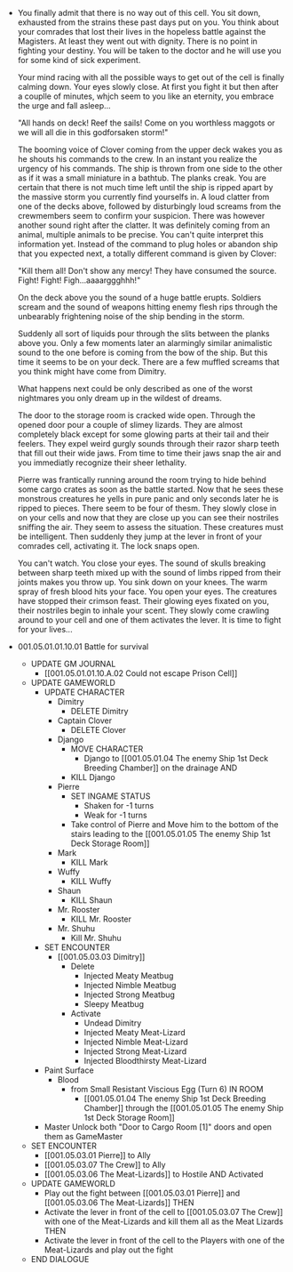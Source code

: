 - You finally admit that there is no way out of this cell. You sit down, exhausted from the strains these past days put on you. You think about your comrades that lost their lives in the hopeless battle against the Magisters. At least they went out with dignity. There is no point in fighting your destiny. You will be taken to the doctor and he will use you for some kind of sick experiment.
  
  Your mind racing with all the possible ways to get out of the cell is finally calming down. Your eyes slowly close. At first you fight it but then after a couplle of minutes, whjch seem to you like an eternity, you embrace the urge and fall asleep...
  
  "All hands on deck! Reef the sails! Come on you worthless maggots or we will all die in this godforsaken storm!"
  
  The booming voice of Clover coming from the upper deck wakes you as he shouts his commands to the crew. In an instant you realize the urgency of his commands. The ship is thrown from one side to the other as if it was a small miniature in a bathtub. The planks creak. You are certain that there is not much time left until the ship is ripped apart by the massive storm you currently find yourselfs in. A loud clatter from one of the decks above, followed by disturbingly loud screams from the crewmembers seem to confirm your suspicion. There was however another sound right after the clatter. It was definitely coming from an animal, multiple animals to be precise. You can't quite interpret this information yet. Instead of the command to plug holes or abandon ship that you expected next, a totally different command is given by Clover:
  
  "Kill them all! Don't show any mercy! They have consumed the source. Fight! Fight! Figh...aaaarggghhh!"
  
  On the deck above you the sound of a huge battle erupts. Soldiers scream and the sound of weapons hitting enemy flesh rips through the unbearably frightening noise of the ship bending in the storm.
  
  Suddenly all sort of liquids pour through the slits between the planks above you. Only a few moments later an alarmingly similar animalistic sound to the one before is coming from the bow of the ship. But this time it seems to be on your deck. There are a few muffled screams that you think might have come from Dimitry. 
  
  What happens next could be only described as one of the worst nightmares you only dream up in the wildest of dreams.
  
  The door to the storage room is cracked wide open. Through the opened door pour a couple of slimey lizards. They are almost completely black except for some glowing parts at their tail and their feelers. They expel weird gurgly sounds through their razor sharp teeth that fill out their wide jaws. From time to time their jaws snap the air and you immediatly recognize their sheer lethality.
  
  Pierre was frantically running around the room trying to hide behind some cargo crates as soon as the battle started. Now that he sees these monstrous creatures he yells in pure panic and only seconds later he is ripped to pieces. There seem to be four of thesm. They slowly close in on your cells and now that they are close up you can see their nostriles sniffing the air. They seem to assess the situation. These creatures must be intelligent. Then suddenly they jump at the lever in front of your comrades cell, activating it. The lock snaps open.
  
  You can't watch. You close your eyes. The sound of skulls breaking between sharp teeth mixed up with the sound of limbs ripped from their joints makes you throw up. You sink down on your knees. The warm spray of fresh blood hits your face. You open your eyes. The creatures have stopped their crimson feast. Their glowing eyes fixated on you, their nostriles begin to inhale your scent. They slowly come crawling around to your cell and one of them activates the lever. It is time to fight for your lives...
- 001.05.01.01.10.01 Battle for survival
	- UPDATE GM JOURNAL
		- [[001.05.01.01.10.A.02 Could not escape Prison Cell]]
	- UPDATE GAMEWORLD
		- UPDATE CHARACTER
			- Dimitry
				- DELETE Dimitry
			- Captain Clover
				- DELETE Clover
			- Django
				- MOVE CHARACTER
					- Django to [[001.05.01.04 The enemy Ship 1st Deck Breeding Chamber]] on the drainage AND
				- KILL Django
			- Pierre
				- SET INGAME STATUS
					- Shaken for -1 turns
					- Weak for -1 turns
				- Take control of Pierre and Move him to the bottom of the stairs leading to the [[001.05.01.05 The enemy Ship 1st Deck Storage Room]]
			- Mark
				- KILL Mark
			- Wuffy
				- KILL Wuffy
			- Shaun
				- KILL Shaun
			- Mr. Rooster
				- KILL Mr. Rooster
			- Mr. Shuhu
				- Kill Mr. Shuhu
		- SET ENCOUNTER
			- [[001.05.03.03 Dimitry]]
				- Delete
					- Injected Meaty Meatbug
					- Injected Nimble Meatbug
					- Injected Strong Meatbug
					- Sleepy Meatbug
				- Activate
					- Undead Dimitry
					- Injected Meaty Meat-Lizard
					- Injected Nimble Meat-Lizard
					- Injected Strong Meat-Lizard
					- Injected Bloodthirsty Meat-Lizard
		- Paint Surface
			- Blood
				- from Small Resistant Viscious Egg (Turn 6) IN ROOM
					- [[001.05.01.04 The enemy Ship 1st Deck Breeding Chamber]] through the [[001.05.01.05 The enemy Ship 1st Deck Storage Room]]
		- Master Unlock both "Door to Cargo Room [1]" doors and open them as GameMaster
	- SET ENCOUNTER
		- [[001.05.03.01 Pierre]] to Ally
		- [[001.05.03.07 The Crew]] to Ally
		- [[001.05.03.06 The Meat-Lizards]] to Hostile AND Activated
	- UPDATE GAMEWORLD
		- Play out the fight between [[001.05.03.01 Pierre]] and [[001.05.03.06 The Meat-Lizards]] THEN
		- Activate the lever in front of the cell to [[001.05.03.07 The Crew]] with one of the Meat-Lizards and kill them all as the Meat Lizards THEN
		- Activate the lever in front of the cell to the Players with one of the Meat-Lizards and play out the fight
	- END DIALOGUE